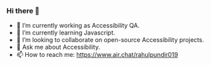 ### Hi there 👋

- 🔭 I’m currently working as Accessibility QA.
- 🌱 I’m currently learning Javascript.
- 👯 I’m looking to collaborate on open-source Accessibility projects.
- 💬 Ask me about Accessibility.
- 📫 How to reach me: https://www.air.chat/rahulpundir019
